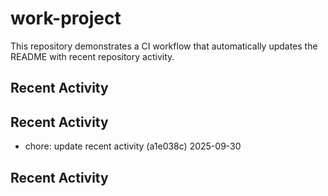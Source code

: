 # work-project

This repository demonstrates a CI workflow that automatically updates the README with recent repository activity.

## Recent Activity
<!--ACTIVITY-START-->
## Recent Activity
<!--ACTIVITY-START-->
- chore: update recent activity (a1e038c) 2025-09-30<!--ACTIVITY-END-->
## Recent Activity
<!--ACTIVITY-START-->
<!--ACTIVITY-START-->
